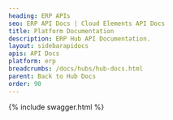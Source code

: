 ```yaml
---
heading: ERP APIs
seo: ERP API Docs | Cloud Elements API Docs
title: Platform Documentation
description: ERP Hub API Documentation.
layout: sidebarapidocs
apis: API Docs
platform: erp
breadcrumbs: /docs/hubs/hub-docs.html
parent: Back to Hub Docs
order: 90
---
```


{% include swagger.html %}
